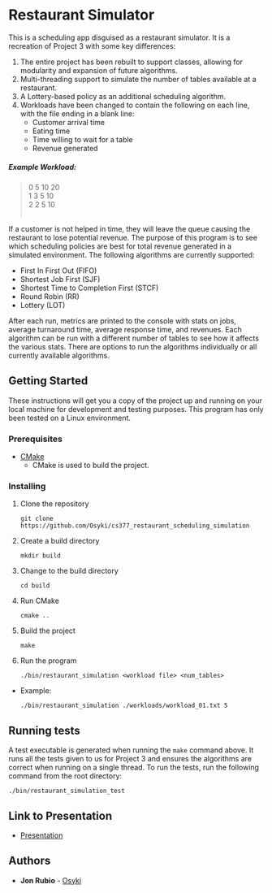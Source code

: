 # Restaurant Simulator
This is a scheduling app disguised as a restaurant simulator. It is a recreation of Project 3 with some key differences:

1. The entire project has been rebuilt to support classes, allowing for modularity and expansion of future algorithms.
2. Multi-threading support to simulate the number of tables available at a restaurant. 
3. A Lottery-based policy as an additional scheduling algorithm.
4. Workloads have been changed to contain the following on each line, with the file ending in a blank line: 
    - Customer arrival time 
    - Eating time
    - Time willing to wait for a table
    - Revenue generated 

##### Example Workload:
>0 5 10 20<br>
>1 3 5 10<br>
>2 2 5 10<br>
><br>

If a customer is not helped in time, they will leave the queue causing the restaurant to lose potential revenue. The purpose of this program is to see which scheduling policies are best for total revenue generated in a simulated environment. The following algorithms are currently supported:

- First In First Out (FIFO)
- Shortest Job First (SJF)
- Shortest Time to Completion First (STCF)
- Round Robin (RR)
- Lottery (LOT)

After each run, metrics are printed to the console with stats on jobs, average turnaround time, average response time, and revenues. Each algorithm can be run with a different number of tables to see how it affects the various stats. There are options to run the algorithms individually or all currently available algorithms.

## Getting Started

These instructions will get you a copy of the project up and running on your local machine for development and testing purposes. This program has only been tested on a Linux environment.

### Prerequisites

- [CMake](https://cmake.org/download/)
    - CMake is used to build the project.

### Installing

1. Clone the repository
    ```
    git clone https://github.com/Osyki/cs377_restaurant_scheduling_simulation
    ```
2. Create a build directory
    ```
    mkdir build
    ```
3. Change to the build directory
    ```
    cd build
    ```
4. Run CMake
    ```
    cmake ..
    ```
5. Build the project
    ```
    make
    ```
6. Run the program
    ```
    ./bin/restaurant_simulation <workload file> <num_tables>
    ```
- Example:
    ```
    ./bin/restaurant_simulation ./workloads/workload_01.txt 5
    ```

## Running tests

A test executable is generated when running the `make` command above. It runs all the tests given to us for Project 3 and ensures the algorithms are correct when running on a single thread. To run the tests, run the following command from the root directory:
```
./bin/restaurant_simulation_test
```

## Link to Presentation
- [Presentation](https://google.com)

## Authors

- **Jon Rubio** - [Osyki](https://github.com/Osyki)